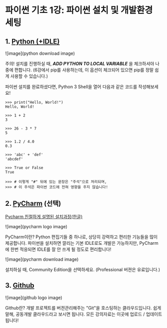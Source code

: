 # 파이썬 기초 1강: 파이썬 설치 및 개발환경 세팅

## 1. [Python (+IDLE)](https://www.python.org/)
![image](python download image)

주의! 설치를 진행하실 때, _**ADD PYTHON TO LOCAL VARIABLE**_ 을 체크하셔야 나중에 편합니다. 
(6강에서 pip를 사용하는데, 이 옵션이 체크되어 있으면 pip를 정말 쉽게 사용할 수 있습니다.)

파이썬 설치를 완료하셨다면, Python 3 Shell을 열어 다음과 같은 코드를 작성해보세요!

    >>> print("Hello, World!")
    Hello, World!

    >>> 1 + 2
    3
    
    >>> 26 - 3 * 7
    5
    
    >>> 1.2 / 4.0
    0.3
    
    >>> 'abc' + 'def'
    'abcdef'
    
    >>> True or False
    True
    
    >>> # 이렇게 "#" 뒤에 있는 문장은 "주석"으로 처리되며,
    >>> # 이 주석은 파이썬 코드에 전혀 영향을 주지 않습니다!
    

## 2. [PyCharm](https://www.jetbrains.com/pycharm/) (선택)
[Pycharm 친절하게 설명된 설치과정(한글)](http://securityspecialist.tistory.com/58)

![image](pycharm logo image)

PyCharm이란? Python 편집기들 중 하나로, 상당히 강력하고 편리한 기능들을 많이 제공합니다. 
파이썬을 설치하면 깔리는 기본 IDLE로도 개발은 가능하지만, 
PyCharm에 한번 적응되면 IDLE를 잘 안 쓰게 될 정도로 편리합니다!

![image](pycharm download image)

설치하실 때, Community Edition을 선택하세요. (Professional 버젼은 유료입니다.)

## 3. [Github](https://github.com/)
![image](github logo image)

Github란? 개발 프로젝트를 버젼관리해주는 "Git"을 호스팅하는 클라우드입니다. 
쉽게 말해, 공동개발 클라우드라고 보시면 됩니다. 모든 강의자료는 이곳에 업로드 / 업데이트됩니다!

